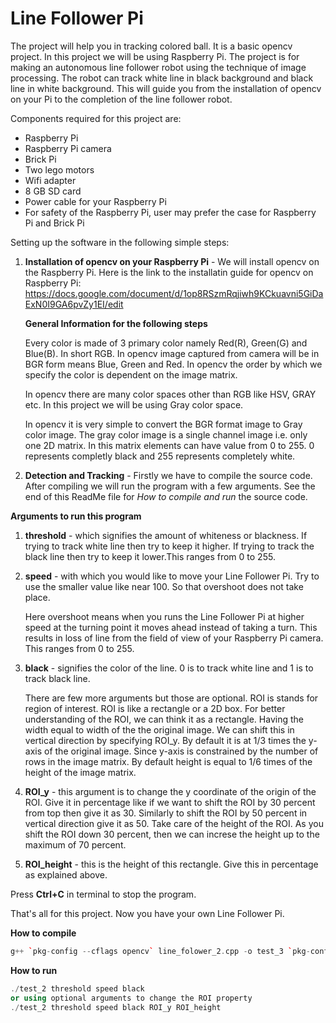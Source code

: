 Line Follower Pi
==========

The project will help you in tracking colored ball. It is a basic opencv project. In this project we will be using Raspberry Pi. The project is for making an autonomous line follower robot using the technique of image processing. The robot can track white line in black background and black line in white background. This will guide you from the installation of opencv on your Pi to the completion of the line follower robot.

Components required for this project are:
- Raspberry Pi
- Raspberry Pi camera
- Brick Pi
- Two lego motors
- Wifi adapter 
- 8 GB SD card
- Power cable for your Raspberry Pi
- For safety of the Raspberry Pi, user may prefer the case for Raspberry Pi and Brick Pi
	
Setting up the software in the following simple steps:

1. **Installation of opencv on your Raspberry Pi** - We will install opencv on the Raspberry Pi. Here is the link to the installatin guide for opencv on Raspberry Pi: https://docs.google.com/document/d/1op8RSzmRqjiwh9KCkuavni5GiDaExN0I9GA6pvZy1EI/edit  

	**General Information for the following steps** 

	Every color is made of 3 primary color namely Red(R), Green(G) and Blue(B). In short RGB. In opencv image captured from camera will be in BGR form means Blue, Green and Red. In opencv the order by which we specify the color is dependent on the image matrix.

	In opencv there are many color spaces other than RGB like HSV, GRAY etc. In this project we will be using Gray color space.

	In opencv it is very simple to convert the BGR format image to Gray color image.
The gray color image is a single channel image i.e. only one 2D matrix. In this matrix elements can have value from 0 to 255. 0 represents completly black and 255 represents completely white.
    
2. **Detection and Tracking** - Firstly we have to compile the source code. After compiling we will run the program with a few arguments. See the end of this ReadMe file for *How to compile and run* the source code.

**Arguments to run this program**

1. **threshold** - which signifies the amount of whiteness or blackness. If trying to track white line then try to keep it higher. If trying to track the black line then try to keep it lower.This ranges from 0 to 255.

2. **speed** - with which you would like to move your Line Follower Pi. Try to use the smaller value like near 100. So that overshoot does not take place.

	Here overshoot means when you runs the Line Follower Pi at higher speed at the turning point it moves ahead instead of taking a turn. This results in loss of line from the field of view of your Raspberry Pi camera. This ranges from 0 to 255.

3. **black** - signifies the color of the line. 0 is to track white line and 1 is to track black line.

	There are few more arguments but those are optional. ROI is stands for region of interest. ROI is like a rectangle or a 2D box. For better understanding of the ROI, we can think it as a rectangle. Having the width equal to width of the the original image. We can shift this in vertical direction by specifying ROI_y. By default it is at 1/3 times the y-axis of the original image. Since y-axis is constrained by the number of rows in the image matrix. By default height is equal to 1/6 times of the height of the image matrix.

4. **ROI_y** - this argument is to change the y coordinate of the origin of the ROI. Give it in percentage like if we want to shift the ROI by 30 percent from top then give it as 30. Similarly to shift the ROI by 50 percent in vertical direction give it as 50. Take care of the height of the ROI. As you shift the ROI down 30 percent, then we can increse the height up to  the maximum of 70 percent.  

5. **ROI_height** - this is the height of this rectangle. Give this in percentage as explained above.
				
Press **Ctrl+C** in terminal to stop the program. 

That's all for this project. Now you have your own Line Follower Pi.

**How to compile**

```C++
g++ `pkg-config --cflags opencv` line_folower_2.cpp -o test_3 `pkg-config --libs opencv` -I/home/pi/git/robidouille/raspicam_cv -L/home/pi/git/robidouille/raspicam_cv -lraspicamcv -L/home/pi/git/raspberrypi/userland/build/lib -lmmal_core -lmmal -l mmal_util -lvcos -lbcm_host -lrt -lm -L/usr/local/lib -lwiringPi
```
 
**How to run**
 
```C++
./test_2 threshold speed black
or using optional arguments to change the ROI property
./test_2 threshold speed black ROI_y ROI_height
```